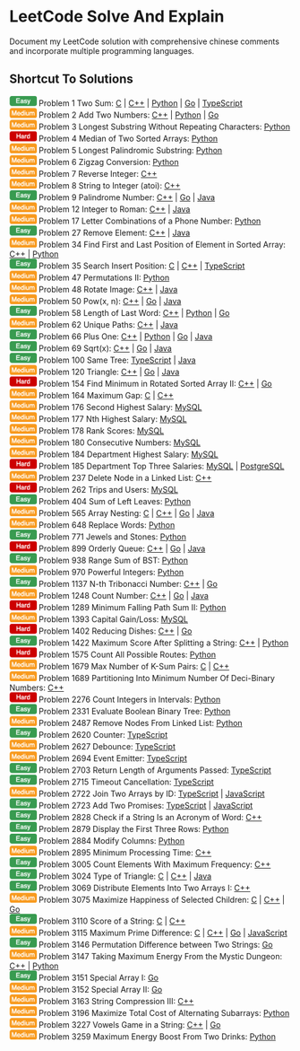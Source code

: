 # LeetCode Solve And Explain

Document my LeetCode solution with comprehensive chinese comments and incorporate multiple programming languages.  

## Shortcut To Solutions

<img height=18 src="./icon/easy_v2.png" alt="easy" /> Problem 1 Two Sum: [C](./c/0001_TwoSum.c) | [C++](./c++/0001_TwoSum.cpp) | [Python](./python/0001_two_sum.py) | [Go](./go/0001_two_sum.go) | [TypeScript](./typescript/0001_TwoSum.ts)  
<img height=18 src="./icon/medium_v2.png" alt="medium" /> Problem 2 Add Two Numbers: [C++](./c++/0002_AddTwoNumbers.cpp) | [Python](./python/0002_add_two_numbers.py) | [Go](./go/0002_add_two_numbers.go)  
<img height=18 src="./icon/medium_v2.png" alt="medium" /> Problem 3 Longest Substring Without Repeating Characters: [Python](./python/0003_longest_substring_without_repeating_characters.py)  
<img height=18 src="./icon/hard_v2.png" alt="hard" /> Problem 4 Median of Two Sorted Arrays: [Python](./python/0004_median_of_two_sorted_arrays.py)  
<img height=18 src="./icon/medium_v2.png" alt="medium" /> Problem 5 Longest Palindromic Substring: [Python](./python/0005_longest_palindromic_substring.py)  
<img height=18 src="./icon/medium_v2.png" alt="medium" /> Problem 6 Zigzag Conversion: [Python](./python/0006_zigzag_conversion.py)  
<img height=18 src="./icon/medium_v2.png" alt="medium" /> Problem 7 Reverse Integer: [C++](./c++/0007_ReverseInteger.cpp)  
<img height=18 src="./icon/medium_v2.png" alt="medium" /> Problem 8 String to Integer (atoi): [C++](./c++/0008_StringToIntegerAtoi.cpp)  
<img height=18 src="./icon/easy_v2.png" alt="easy" /> Problem 9 Palindrome Number: [C++](./c++/0009_PalindromeNumber.cpp) | [Go](./go/0009_palindrome_number.go) | [Java](./java/0009_PalindromeNumber.java)  
<img height=18 src="./icon/medium_v2.png" alt="medium" /> Problem 12 Integer to Roman: [C++](./c++/0012_IntegerToRoman.cpp) | [Java](./java/0012_IntegerToRoman.java)  
<img height=18 src="./icon/medium_v2.png" alt="medium" /> Problem 17 Letter Combinations of a Phone Number: [Python](./python/0017_letter_combinations_of_a_phone_number.py)  
<img height=18 src="./icon/easy_v2.png" alt="easy" /> Problem 27 Remove Element: [C++](./c++/0027_RemoveElement.cpp) | [Java](./java/0027_RemoveElement.java)  
<img height=18 src="./icon/medium_v2.png" alt="medium" /> Problem 34 Find First and Last Position of Element in Sorted Array: [C++](./c++/0034_FindFirstAndLastPositionOfElementInSortedArray.cpp) | [Python](./python/0034_find_first_and_last_position_of_elementIn_sorted_array.py)  
<img height=18 src="./icon/easy_v2.png" alt="easy" /> Problem 35 Search Insert Position: [C](./c/0035_SearchInsertPosition.c) | [C++](./c++/0035_SearchInsertPosition.cpp) | [TypeScript](./typescript/0035_SearchInsertPosition.ts)  
<img height=18 src="./icon/medium_v2.png" alt="medium" /> Problem 47 Permutations II: [Python](./python/0047_permutations_II.py)  
<img height=18 src="./icon/medium_v2.png" alt="medium" /> Problem 48 Rotate Image: [C++](./c++/0048_RotateImage.cpp) | [Java](./java/0048_RotateImage.java)  
<img height=18 src="./icon/medium_v2.png" alt="medium" /> Problem 50 Pow(x, n): [C++](./c++/0050_PowXN.cpp) | [Go](./go/0050_pow_x_n.go) | [Java](./java/0050_PowXN.java)  
<img height=18 src="./icon/easy_v2.png" alt="easy" /> Problem 58 Length of Last Word: [C++](./c++/0058_LengthOfLastWord.cpp) | [Python](./python/0058_length_of_last_word.py) | [Go](./go/0058_length_of_last_word.go)  
<img height=18 src="./icon/medium_v2.png" alt="medium" /> Problem 62 Unique Paths: [C++](./c++/0062_UniquePaths.cpp) | [Java](./java/0062_UniquePaths.java)  
<img height=18 src="./icon/easy_v2.png" alt="easy" /> Problem 66 Plus One: [C++](./c++/0066_PlusOne.cpp) | [Python](./python/0066_plus_one.py) | [Go](./go/0066_plus_one.go) | [Java](./java/0066_PlusOne.java)  
<img height=18 src="./icon/easy_v2.png" alt="easy" /> Problem 69 Sqrt(x): [C++](./c++/0069_SqrtX.cpp) | [Go](./go/0069_sqrt_x.go) | [Java](./java/0069_SqrtX.java)  
<img height=18 src="./icon/easy_v2.png" alt="easy" /> Problem 100 Same Tree: [TypeScript](./typescript/0100_SameTree.ts) | [Java](./java/0100_SameTree.java)  
<img height=18 src="./icon/medium_v2.png" alt="medium" /> Problem 120 Triangle: [C++](./c++/0120_Triangle.cpp) | [Go](./go/0120_triangle.go) | [Java](./java/0120_Triangle.java)  
<img height=18 src="./icon/hard_v2.png" alt="hard" /> Problem 154 Find Minimum in Rotated Sorted Array II: [C++](./c++/0154_FindMinimumInRotatedSortedArrayII.cpp) | [Go](./go/0154_find_minimum_in_rotated_sorted_array_II.go)  
<img height=18 src="./icon/medium_v2.png" alt="medium" /> Problem 164 Maximum Gap: [C](./c/0164_MaximumGap.c) | [C++](./c++/0164_MaximumGap.cpp)  
<img height=18 src="./icon/medium_v2.png" alt="medium" /> Problem 176 Second Highest Salary: [MySQL](./mysql/0176_SecondHighestSalary.sql)  
<img height=18 src="./icon/medium_v2.png" alt="medium" /> Problem 177 Nth Highest Salary: [MySQL](./mysql/0177_NthHighestSalary.sql)  
<img height=18 src="./icon/medium_v2.png" alt="medium" /> Problem 178 Rank Scores: [MySQL](./mysql/0178_RankScores.sql)  
<img height=18 src="./icon/medium_v2.png" alt="medium" /> Problem 180 Consecutive Numbers: [MySQL](./mysql/0180_ConsecutiveNumbers.sql)  
<img height=18 src="./icon/medium_v2.png" alt="medium" /> Problem 184 Department Highest Salary: [MySQL](./mysql/0184_DepartmentHighestSalary.sql)  
<img height=18 src="./icon/hard_v2.png" alt="hard" /> Problem 185 Department Top Three Salaries: [MySQL](./mysql/0185_DepartmentTopThreeSalaries.sql) | [PostgreSQL](./postgresql/0185_DepartmentTopThreeSalaries.sql)  
<img height=18 src="./icon/medium_v2.png" alt="medium" /> Problem 237 Delete Node in a Linked List: [C++](./c++/0237_DeleteNodeInALinkedList.cpp)  
<img height=18 src="./icon/hard_v2.png" alt="hard" /> Problem 262 Trips and Users: [MySQL](./mysql/0262_TripsAndUsers.sql)  
<img height=18 src="./icon/easy_v2.png" alt="easy" /> Problem 404 Sum of Left Leaves: [Python](./python/0404_sum_of_left_leaves.py)  
<img height=18 src="./icon/medium_v2.png" alt="medium" /> Problem 565 Array Nesting: [C](./c/0565_ArrayNesting.c) | [C++](./c++/0565_ArrayNesting.cpp) | [Go](./go/0565_array_nesting.go) | [Java](./java/0565_ArrayNesting.java)  
<img height=18 src="./icon/medium_v2.png" alt="medium" /> Problem 648 Replace Words: [Python](./python/0648_replace_words.py)  
<img height=18 src="./icon/easy_v2.png" alt="easy" /> Problem 771 Jewels and Stones: [Python](./python/0771_jewels_and_stones.py)  
<img height=18 src="./icon/hard_v2.png" alt="hard" /> Problem 899 Orderly Queue: [C++](./c++/0899_OrderlyQueue.cpp) | [Go](./go/0899_orderly_queue.go) | [Java](./java/0899_OrderlyQueue.java)  
<img height=18 src="./icon/easy_v2.png" alt="easy" /> Problem 938 Range Sum of BST: [Python](./python/0938_range_sum_of_bst.py)  
<img height=18 src="./icon/medium_v2.png" alt="medium" /> Problem 970 Powerful Integers: [Python](./python/0970_powerful_integers.py)  
<img height=18 src="./icon/easy_v2.png" alt="easy" /> Problem 1137 N-th Tribonacci Number: [C++](./c++/1137_NthTribonacciNumber.cpp) | [Go](./go/1137_nth_tribonacci_number.go)  
<img height=18 src="./icon/medium_v2.png" alt="medium" /> Problem 1248 Count Number: [C++](./c++/1248_CountNumberOfNiceSubarrays.cpp) | [Go](./go/1248_count_number_of_nice_subarrays.go) | [Java](./java/1248_CountNumberOfNiceSubarrays.java)  
<img height=18 src="./icon/hard_v2.png" alt="hard" /> Problem 1289 Minimum Falling Path Sum II: [Python](./python/1289_minimum_falling_path_sum_II.py)  
<img height=18 src="./icon/medium_v2.png" alt="medium" /> Problem 1393 Capital Gain/Loss: [MySQL](./mysql/1393_CapitalGainLoss.sql)  
<img height=18 src="./icon/hard_v2.png" alt="hard" /> Problem 1402 Reducing Dishes: [C++](./c++/1402_ReducingDishes.cpp) | [Go](./go/1402_reducing_dishes.go)  
<img height=18 src="./icon/easy_v2.png" alt="easy" /> Problem 1422 Maximum Score After Splitting a String: [C++](./c++/1422_MaximumScoreAfterSplittingAString.cpp) | [Python](./python/1422_maximum_score_after_splitting_a_string.py)  
<img height=18 src="./icon/hard_v2.png" alt="hard" /> Problem 1575 Count All Possible Routes: [Python](./python/1575_count_all_possible_routes.py)  
<img height=18 src="./icon/medium_v2.png" alt="medium" /> Problem 1679 Max Number of K-Sum Pairs: [C](./c/1679_MaxNumberOfKSumPairs.c) | [C++](./c++/1679_MaxNumberOfKSumPairs.cpp)  
<img height=18 src="./icon/medium_v2.png" alt="medium" /> Problem 1689 Partitioning Into Minimum Number Of Deci-Binary Numbers: [C++](./c++/1689_PartitioningIntoMinimumNumberOfDeciBinaryNumbers.cpp)  
<img height=18 src="./icon/hard_v2.png" alt="hard" /> Problem 2276 Count Integers in Intervals: [Python](./python/2276_count_integers_in_intervals.py)  
<img height=18 src="./icon/easy_v2.png" alt="easy" /> Problem 2331 Evaluate Boolean Binary Tree: [Python](./python/2331_evaluate_boolean_binary_tree.py)  
<img height=18 src="./icon/medium_v2.png" alt="medium" /> Problem 2487 Remove Nodes From Linked List: [Python](./python/2487_remove_nodes_from_linked_list.py)  
<img height=18 src="./icon/easy_v2.png" alt="easy" /> Problem 2620 Counter: [TypeScript](./typescript/2620_Counter.ts)  
<img height=18 src="./icon/medium_v2.png" alt="medium" /> Problem 2627 Debounce: [TypeScript](./typescript/2627_Debounce.ts)  
<img height=18 src="./icon/medium_v2.png" alt="medium" /> Problem 2694 Event Emitter: [TypeScript](./typescript/2694_EventEmitter.ts)  
<img height=18 src="./icon/easy_v2.png" alt="easy" /> Problem 2703 Return Length of Arguments Passed: [TypeScript](./typescript/2703_ReturnLengthOfArgumentsPassed.ts)  
<img height=18 src="./icon/easy_v2.png" alt="easy" /> Problem 2715 Timeout Cancellation: [TypeScript](./typescript/2715_TimeoutCancellation.ts)  
<img height=18 src="./icon/medium_v2.png" alt="medium" /> Problem 2722 Join Two Arrays by ID: [TypeScript](./typescript/2722_JoinTwoArraysByID.ts) | [JavaScript](./javascript/2722_JoinTwoArraysByID.js)  
<img height=18 src="./icon/easy_v2.png" alt="easy" /> Problem 2723 Add Two Promises: [TypeScript](./typescript/2723_AddTwoPromises.ts) | [JavaScript](./javascript/2723_AddTwoPromises.js)  
<img height=18 src="./icon/easy_v2.png" alt="easy" /> Problem 2828 Check if a String Is an Acronym of Word: [C++](./c++/2828_CheckIfAStringIsAnAcronymOfWords.cpp)  
<img height=18 src="./icon/easy_v2.png" alt="easy" /> Problem 2879 Display the First Three Rows: [Python](./python/2879_display_the_first_three_rows.py)  
<img height=18 src="./icon/easy_v2.png" alt="easy" /> Problem 2884 Modify Columns: [Python](./python/2884_modify_columns.py)  
<img height=18 src="./icon/medium_v2.png" alt="medium" /> Problem 2895 Minimum Processing Time: [C++](./c++/2895_MinimumProcessingTime.cpp)  
<img height=18 src="./icon/easy_v2.png" alt="easy" /> Problem 3005 Count Elements With Maximum Frequency: [C++](./c++/3005_CountElementsWithMaximumFrequency.cpp)  
<img height=18 src="./icon/easy_v2.png" alt="easy" /> Problem 3024 Type of Triangle: [C](./c/3024_TypeOfTriangle.c) | [C++](./c++/3024_TypeOfTriangle.cpp) | [Java](./java/3024_TypeOfTriangle.java)  
<img height=18 src="./icon/easy_v2.png" alt="easy" /> Problem 3069 Distribute Elements Into Two Arrays I: [C++](./c++/3069_DistributeElementsIntoTwoArraysI.cpp)  
<img height=18 src="./icon/medium_v2.png" alt="medium" /> Problem 3075 Maximize Happiness of Selected Children: [C](./c/3075_MaximizeHappinessOfSelectedChildren.c) | [C++](./c++/3075_MaximizeHappinessOfSelectedChildren.cpp) | [Go](./go/3075_maximize_happiness_of_selected_children.go)  
<img height=18 src="./icon/easy_v2.png" alt="easy" /> Problem 3110 Score of a String: [C](./c/3110_ScoreOfAString.c) | [C++](./c++/3110_ScoreOfAString.cpp)  
<img height=18 src="./icon/medium_v2.png" alt="medium" /> Problem 3115 Maximum Prime Difference: [C](./c/3115_MaximumPrimeDifference.c) | [C++](./c++/3115_MaximumPrimeDifference.cpp) | [Go](./go/3115_maximum_prime_difference.go) | [JavaScript](./javascript/3115_MaximumPrimeDifference.js)  
<img height=18 src="./icon/easy_v2.png" alt="easy" /> Problem 3146 Permutation Difference between Two Strings: [Go](./go/3146_permutation_difference_between_two_strings.go)  
<img height=18 src="./icon/medium_v2.png" alt="medium" /> Problem 3147 Taking Maximum Energy From the Mystic Dungeon: [C++](./c++/3147_TakingMaximumEnergyFromTheMysticDungeon.cpp) | [Python](./python/3147_taking_maximum_energy_from_the_mystic_dungeon.py)  
<img height=18 src="./icon/easy_v2.png" alt="easy" /> Problem 3151 Special Array I: [Go](./go/3151_special_array_I.go)  
<img height=18 src="./icon/medium_v2.png" alt="medium" /> Problem 3152 Special Array II: [Go](./go/3152_special_array_II.go)  
<img height=18 src="./icon/medium_v2.png" alt="medium" /> Problem 3163 String Compression III: [C++](./c++/3163_StringCompressionIII.cpp)  
<img height=18 src="./icon/medium_v2.png" alt="medium" /> Problem 3196 Maximize Total Cost of Alternating Subarrays: [Python](./python/3196_maximize_total_cost_of_alternating_subarrays.py)  
<img height=18 src="./icon/medium_v2.png" alt="medium" /> Problem 3227 Vowels Game in a String: [C++](./c++/3227_VowelsGameInAString.cpp) | [Go](./go/3227_vowels_game_in_a_string.go)  
<img height=18 src="./icon/medium_v2.png" alt="medium" /> Problem 3259 Maximum Energy Boost From Two Drinks: [Python](./python/3259_maximum_energy_boost_from_two_drinks.py)  